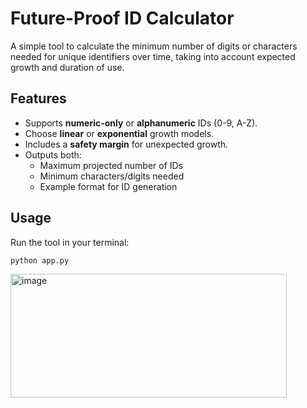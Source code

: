 # Future-Proof ID Calculator

A simple tool to calculate the minimum number of digits or characters needed for unique identifiers over time, taking into account expected growth and duration of use.

## Features

- Supports **numeric-only** or **alphanumeric** IDs (0-9, A-Z).  
- Choose **linear** or **exponential** growth models.  
- Includes a **safety margin** for unexpected growth.  
- Outputs both:
  - Maximum projected number of IDs  
  - Minimum characters/digits needed  
  - Example format for ID generation

## Usage

Run the tool in your terminal:



```bash
python app.py
```

<img width="442" height="198" alt="image" src="https://github.com/user-attachments/assets/df37d67e-5f13-4179-ac38-c1deb836708d" />

